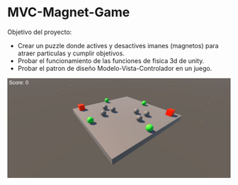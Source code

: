 # MVC-Magnet-Game

Objetivo del proyecto:

- Crear un puzzle donde actives y desactives imanes (magnetos) para atraer particulas y cumplir objetivos. 
- Probar el funcionamiento de las funciones de fisica 3d de unity. 
- Probar el patron de diseño Modelo-Vista-Controlador en un juego.

![Imagen del Juego MVC Magnet Game](https://github.com/diegonicita/MVC-Magnet-Game/blob/master/Assets/MVC%20Game.png?raw=true)

